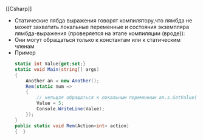 [[Csharp]]

- Статические лябда выражения говорят компилятору,что лямбда не может захватить локальные переменные и состояния экземпляра лямбда-выражения (проверяется на этапе компиляции (вроде)):
- Они могут обращаться только к константам или  к статическим членам
- Пример 
	```cs
	static int Value{get;set;}
	static void Main(string[] args)  
	{  
	    Another an = new Another();  
	    Rem(static num =>  
	    {  
		    // нельщзя обращаться к локальным переменным an.s.GetValue();  
	        Value = 5;  
	        Console.WriteLine(Value);  
	    });
	}  
	public static void Rem(Action<int> action)  
	{  }
	```